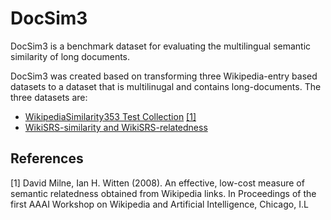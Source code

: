 # DocSim3
DocSim3 is a benchmark dataset for evaluating the multilingual semantic similarity of long documents. 

DocSim3 was created based on transforming three Wikipedia-entry based datasets to a dataset that is multilinugal and contains long-documents. The three datasets are:

- [WikipediaSimilarity353 Test Collection](http://community.nzdl.org/wikipediaSimilarity/) [[1]](#1)
- [WikiSRS-similarity and WikiSRS-relatedness](https://github.com/OSU-slatelab/WikiSRS/blob/master/dataset)




## References
<a id="1">[1]</a> 
David Milne, Ian H. Witten (2008). 
An effective, low-cost measure of semantic relatedness obtained from Wikipedia links. 
In Proceedings of the first AAAI Workshop on Wikipedia and Artificial Intelligence, Chicago, I.L
